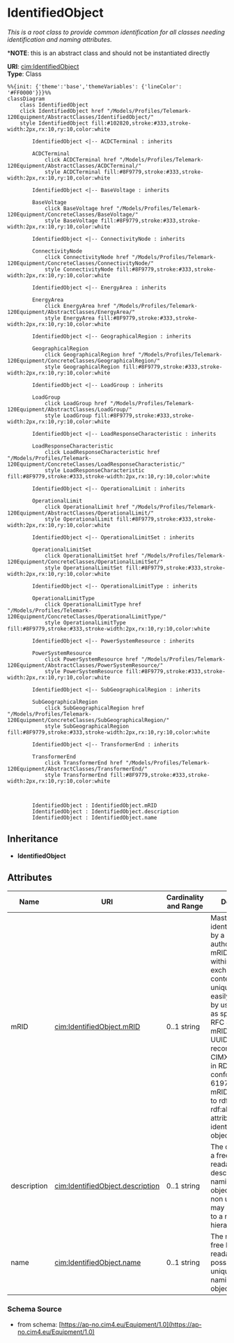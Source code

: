 # IdentifiedObject

_This is a root class to provide common identification for all classes needing identification and naming attributes._

*__NOTE__: this is an abstract class and should not be instantiated directly

**URI**: [cim:IdentifiedObject](https://cim.ucaiug.io/ns#IdentifiedObject)<br />
**Type**: Class

```mermaid
%%{init: {'theme':'base','themeVariables': {'lineColor': '#FF0000'}}}%%
classDiagram
    class IdentifiedObject
    click IdentifiedObject href "/Models/Profiles/Telemark-120Equipment/AbstractClasses/IdentifiedObject/"
    style IdentifiedObject fill:#102820,stroke:#333,stroke-width:2px,rx:10,ry:10,color:white

        IdentifiedObject <|-- ACDCTerminal : inherits

        ACDCTerminal
            click ACDCTerminal href "/Models/Profiles/Telemark-120Equipment/AbstractClasses/ACDCTerminal/"
            style ACDCTerminal fill:#8F9779,stroke:#333,stroke-width:2px,rx:10,ry:10,color:white

        IdentifiedObject <|-- BaseVoltage : inherits

        BaseVoltage
            click BaseVoltage href "/Models/Profiles/Telemark-120Equipment/ConcreteClasses/BaseVoltage/"
            style BaseVoltage fill:#8F9779,stroke:#333,stroke-width:2px,rx:10,ry:10,color:white

        IdentifiedObject <|-- ConnectivityNode : inherits

        ConnectivityNode
            click ConnectivityNode href "/Models/Profiles/Telemark-120Equipment/ConcreteClasses/ConnectivityNode/"
            style ConnectivityNode fill:#8F9779,stroke:#333,stroke-width:2px,rx:10,ry:10,color:white

        IdentifiedObject <|-- EnergyArea : inherits

        EnergyArea
            click EnergyArea href "/Models/Profiles/Telemark-120Equipment/AbstractClasses/EnergyArea/"
            style EnergyArea fill:#8F9779,stroke:#333,stroke-width:2px,rx:10,ry:10,color:white

        IdentifiedObject <|-- GeographicalRegion : inherits

        GeographicalRegion
            click GeographicalRegion href "/Models/Profiles/Telemark-120Equipment/ConcreteClasses/GeographicalRegion/"
            style GeographicalRegion fill:#8F9779,stroke:#333,stroke-width:2px,rx:10,ry:10,color:white

        IdentifiedObject <|-- LoadGroup : inherits

        LoadGroup
            click LoadGroup href "/Models/Profiles/Telemark-120Equipment/AbstractClasses/LoadGroup/"
            style LoadGroup fill:#8F9779,stroke:#333,stroke-width:2px,rx:10,ry:10,color:white

        IdentifiedObject <|-- LoadResponseCharacteristic : inherits

        LoadResponseCharacteristic
            click LoadResponseCharacteristic href "/Models/Profiles/Telemark-120Equipment/ConcreteClasses/LoadResponseCharacteristic/"
            style LoadResponseCharacteristic fill:#8F9779,stroke:#333,stroke-width:2px,rx:10,ry:10,color:white

        IdentifiedObject <|-- OperationalLimit : inherits

        OperationalLimit
            click OperationalLimit href "/Models/Profiles/Telemark-120Equipment/AbstractClasses/OperationalLimit/"
            style OperationalLimit fill:#8F9779,stroke:#333,stroke-width:2px,rx:10,ry:10,color:white

        IdentifiedObject <|-- OperationalLimitSet : inherits

        OperationalLimitSet
            click OperationalLimitSet href "/Models/Profiles/Telemark-120Equipment/ConcreteClasses/OperationalLimitSet/"
            style OperationalLimitSet fill:#8F9779,stroke:#333,stroke-width:2px,rx:10,ry:10,color:white

        IdentifiedObject <|-- OperationalLimitType : inherits

        OperationalLimitType
            click OperationalLimitType href "/Models/Profiles/Telemark-120Equipment/ConcreteClasses/OperationalLimitType/"
            style OperationalLimitType fill:#8F9779,stroke:#333,stroke-width:2px,rx:10,ry:10,color:white

        IdentifiedObject <|-- PowerSystemResource : inherits

        PowerSystemResource
            click PowerSystemResource href "/Models/Profiles/Telemark-120Equipment/AbstractClasses/PowerSystemResource/"
            style PowerSystemResource fill:#8F9779,stroke:#333,stroke-width:2px,rx:10,ry:10,color:white

        IdentifiedObject <|-- SubGeographicalRegion : inherits

        SubGeographicalRegion
            click SubGeographicalRegion href "/Models/Profiles/Telemark-120Equipment/ConcreteClasses/SubGeographicalRegion/"
            style SubGeographicalRegion fill:#8F9779,stroke:#333,stroke-width:2px,rx:10,ry:10,color:white

        IdentifiedObject <|-- TransformerEnd : inherits

        TransformerEnd
            click TransformerEnd href "/Models/Profiles/Telemark-120Equipment/AbstractClasses/TransformerEnd/"
            style TransformerEnd fill:#8F9779,stroke:#333,stroke-width:2px,rx:10,ry:10,color:white



        IdentifiedObject : IdentifiedObject.mRID
        IdentifiedObject : IdentifiedObject.description
        IdentifiedObject : IdentifiedObject.name
```

## Inheritance
* **IdentifiedObject**

## Attributes
| Name | URI | Cardinality and Range | Description | Inheritance |
| ---  | --- | --- | --- | --- |
| mRID | [cim:IdentifiedObject.mRID](https://cim.ucaiug.io/ns#IdentifiedObject.mRID) | 0..1 string | Master resource identifier issued by a model authority. The mRID is unique within an exchange context. Global uniqueness is easily achieved by using a UUID, as specified in RFC 4122, for the mRID. The use of UUID is strongly recommended.For CIMXML data files in RDF syntax conforming to IEC 61970-552, the mRID is mapped to rdf:ID or rdf:about attributes that identify CIM object elements. | direct |
| description | [cim:IdentifiedObject.description](https://cim.ucaiug.io/ns#IdentifiedObject.description) | 0..1 string | The description is a free human readable text describing or naming the object. It may be non unique and may not correlate to a naming hierarchy. | direct |
| name | [cim:IdentifiedObject.name](https://cim.ucaiug.io/ns#IdentifiedObject.name) | 0..1 string | The name is any free human readable and possibly non unique text naming the object. | direct |

### Schema Source
* from schema: [https://ap-no.cim4.eu/Equipment/1.0](https://ap-no.cim4.eu/Equipment/1.0)
